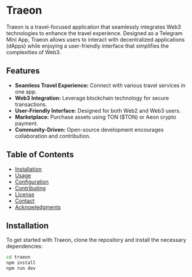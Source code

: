 # Traeon

Traeon is a travel-focused application that seamlessly integrates Web3 technologies to enhance the travel experience. Designed as a Telegram Mini App, Traeon allows users to interact with decentralized applications (dApps) while enjoying a user-friendly interface that simplifies the complexities of Web3.

## Features

- **Seamless Travel Experience:** Connect with various travel services in one app.
- **Web3 Integration:** Leverage blockchain technology for secure transactions.
- **User-Friendly Interface:** Designed for both Web2 and Web3 users.
- **Marketplace:** Purchase assets using TON ($TON) or Aeon crypto payment.
- **Community-Driven:** Open-source development encourages collaboration and contribution.

## Table of Contents

- [Installation](#installation)
- [Usage](#usage)
- [Configuration](#configuration)
- [Contributing](#contributing)
- [License](#license)
- [Contact](#contact)
- [Acknowledgments](#acknowledgments)

## Installation

To get started with Traeon, clone the repository and install the necessary dependencies:

```bash
cd traeon
npm install
npm run dev
